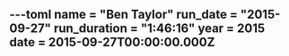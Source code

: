 ---toml
name = "Ben Taylor"
run_date = "2015-09-27"
run_duration = "1:46:16"
year = 2015
date = 2015-09-27T00:00:00.000Z
---



